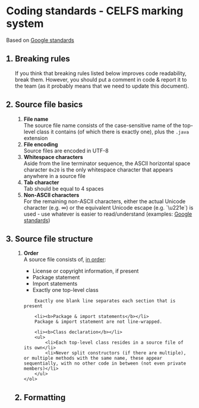 <h1>Coding standards - CELFS marking system</h1>
<p>Based on <a href="http://google.github.io/styleguide/javaguide.html">Google standards</a></p>
<ol>
<h2><li>Breaking rules</li></h2>
If you think that breaking rules listed below improves code readability, break them. However, you should put a comment in code & report it to the team (as it probably means that we need to update this document).

<h2><li>Source file basics</li></h2>
    <ol>
        <li><b>File name</b></li>
        The source file name consists of the case-sensitive name of the top-level class it contains (of which there is exactly one), plus the <code>.java</code> extension
        <li><b>File encoding</b></li>
        Source files are encoded in UTF-8
        <li><b>Whitespace characters</b></li>
        Aside from the line terminator sequence, the ASCII horizontal space character <code>0x20</code> is the only whitespace character that appears anywhere in a source file
        <li><b>Tab character</b></li>
        Tab should be equal to 4 spaces
        <li><b>Non-ASCII characters</b></li>
        For the remaining non-ASCII characters, either the actual Unicode character (e.g. ∞) or the equivalent Unicode escape (e.g. `\u221e`) is used - use whatever is easier to read/understand (examples: <a href="http://google.github.io/styleguide/javaguide.html#s2.3.3-non-ascii-characters">Google standards</a>)
    </ol>
<h2><li>Source file structure</li></h2>
    <ol>
        <li><b>Order</b></li>
        A source file consists of, <u>in order</u>:
        <ul>
            <li>License or copyright information, if present</li>
            <li>Package statement</li>
            <li>Import statements</li>
            <li>Exactly one top-level class</li>
        </ul>

        Exactly one blank line separates each section that is present

        <li><b>Package & import statements</b></li>
        Package & import statement are not line-wrapped.

        <li><b>Class declaration</b></li>
        <ul>
            <li>Each top-level class resides in a source file of its own</li>
            <li>Never split constructors (if there are multiple), or multiple methods with the same name, these appear sequentially, with no other code in between (not even private members)</li>
        </ul>
    </ol>
<h2><li>Formatting</li></h2>

</ol>
